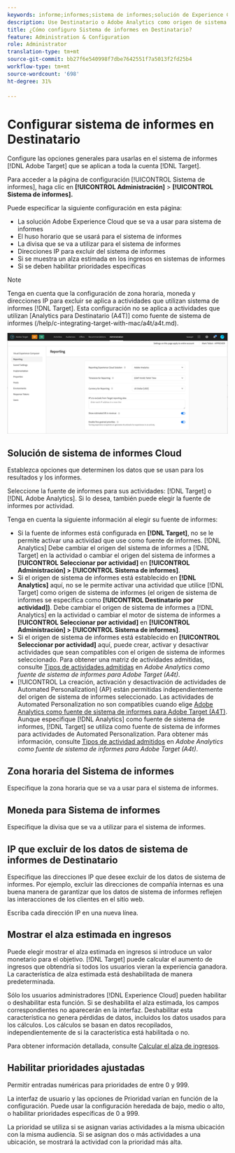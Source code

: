 ```yaml
---
keywords: informe;informes;sistema de informes;solución de Experience Cloud;huso horario;moneda;excluir direcciones IP;alza estimada de ingresos;ingresos;alza de ingresos;prioridades específicas;prioridades específicas
description: Use Destinatario o Adobe Analytics como origen de sistema de informes, especifique el huso horario y el formato de moneda predeterminados, agregue direcciones IP para excluir del sistema de informes, etc.
title: ¿Cómo configuro Sistema de informes en Destinatario?
feature: Administration & Configuration
role: Administrator
translation-type: tm+mt
source-git-commit: bb27f6e540998f7dbe7642551f7a5013f2fd25b4
workflow-type: tm+mt
source-wordcount: '698'
ht-degree: 31%

---
```



# Configurar sistema de informes en Destinatario

Configure las opciones generales para usarlas en el sistema de informes [!DNL Adobe Target] que se aplican a toda la cuenta [!DNL Target].

Para acceder a la página de configuración [!UICONTROL Sistema de informes], haga clic en **[!UICONTROL Administración]** > **[!UICONTROL Sistema de informes].**

Puede especificar la siguiente configuración en esta página:

* La solución Adobe Experience Cloud que se va a usar para sistema de informes
* El huso horario que se usará para el sistema de informes
* La divisa que se va a utilizar para el sistema de informes
* Direcciones IP para excluir del sistema de informes
* Si se muestra un alza estimada en los ingresos en sistemas de informes
* Si se deben habilitar prioridades específicas

>[!NOTE]
>
>Tenga en cuenta que la configuración de zona horaria, moneda y direcciones IP para excluir se aplica a actividades que utilizan sistema de informes [!DNL Target]. Esta configuración no se aplica a actividades que utilizan [Analytics para Destinatario (A4T)] como fuente de sistema de informes (/help/c-integrating-target-with-mac/a4t/a4t.md).

![Página sistema de informes](/help/administrating-target/assets/reporting.png)

## Solución de sistema de informes Cloud

Establezca opciones que determinen los datos que se usan para los resultados y los informes.

Seleccione la fuente de informes para sus actividades: [!DNL Target] o [!DNL Adobe Analytics]. Si lo desea, también puede elegir la fuente de informes por actividad.

Tenga en cuenta la siguiente información al elegir su fuente de informes:

* Si la fuente de informes está configurada en **[!DNL Target]**, no se le permite activar una actividad que use como fuente de informes. [!DNL Analytics] Debe cambiar el origen del sistema de informes a [!DNL Target] en la actividad o cambiar el origen del sistema de informes a **[!UICONTROL Seleccionar por actividad]** en **[!UICONTROL Administración] > [!UICONTROL Sistema de informes]**.
* Si el origen de sistema de informes está establecido en **[!DNL Analytics]** aquí, no se le permite activar una actividad que utilice [!DNL Target] como origen de sistema de informes (el origen de sistema de informes se especifica como **[!UICONTROL Destinatario por actividad])**. Debe cambiar el origen de sistema de informes a [!DNL Analytics] en la actividad o cambiar el motor de sistema de informes a **[!UICONTROL Seleccionar por actividad]** en **[!UICONTROL Administración] > [!UICONTROL Sistema de informes]**.
* Si el origen de sistema de informes está establecido en **[!UICONTROL Seleccionar por actividad]** aquí, puede crear, activar y desactivar actividades que sean compatibles con el origen de sistema de informes seleccionado. Para obtener una matriz de actividades admitidas, consulte [Tipos de actividades admitidas](/help/c-integrating-target-with-mac/a4t/a4t.md#section_F487896214BF4803AF78C552EF1669AA) en *Adobe Analytics como fuente de sistema de informes para Adobe Target (A4t)*.
* [!UICONTROL La creación, activación y desactivación de actividades de Automated Personalization] (AP) están permitidas independientemente del origen de sistema de informes seleccionado. Las actividades de Automated Personalization no son compatibles cuando elige [Adobe Analytics como fuente de sistema de informes para Adobe Target (A4T)](/help/c-integrating-target-with-mac/a4t/a4t.md). Aunque especifique [!DNL Analytics] como fuente de sistema de informes, [!DNL Target] se utiliza como fuente de sistema de informes para actividades de Automated Personalization. Para obtener más información, consulte [Tipos de actividad admitidos](/help/c-integrating-target-with-mac/a4t/a4t.md#section_F487896214BF4803AF78C552EF1669AA) en *Adobe Analytics como fuente de sistema de informes para Adobe Target (A4t)*.

## Zona horaria del Sistema de informes

Especifique la zona horaria que se va a usar para el sistema de informes.

## Moneda para Sistema de informes

Especifique la divisa que se va a utilizar para el sistema de informes.

## IP que excluir de los datos de sistema de informes de Destinatario

Especifique las direcciones IP que desee excluir de los datos de sistema de informes. Por ejemplo, excluir las direcciones de compañía internas es una buena manera de garantizar que los datos de sistema de informes reflejen las interacciones de los clientes en el sitio web.

Escriba cada dirección IP en una nueva línea.

## Mostrar el alza estimada en ingresos

Puede elegir mostrar el alza estimada en ingresos si introduce un valor monetario para el objetivo. [!DNL Target] puede calcular el aumento de ingresos que obtendría si todos los usuarios vieran la experiencia ganadora. La característica de alza estimada está deshabilitada de manera predeterminada.

Sólo los usuarios administradores [!DNL Experience Cloud] pueden habilitar o deshabilitar esta función. Si se deshabilita el alza estimada, los campos correspondientes no aparecerán en la interfaz. Deshabilitar esta característica no genera pérdidas de datos, incluidos los datos usados para los cálculos. Los cálculos se basan en datos recopilados, independientemente de si la característica está habilitada o no.

Para obtener información detallada, consulte [Calcular el alza de ingresos](/help/administrating-target/r-target-account-preferences/estimating-lift-in-revenue.md).

## Habilitar prioridades ajustadas

Permitir entradas numéricas para prioridades de entre 0 y 999.

La interfaz de usuario y las opciones de Prioridad varían en función de la configuración. Puede usar la configuración heredada de bajo, medio o alto, o habilitar prioridades específicas de 0 a 999.

La prioridad se utiliza si se asignan varias actividades a la misma ubicación con la misma audiencia. Si se asignan dos o más actividades a una ubicación, se mostrará la actividad con la prioridad más alta.
